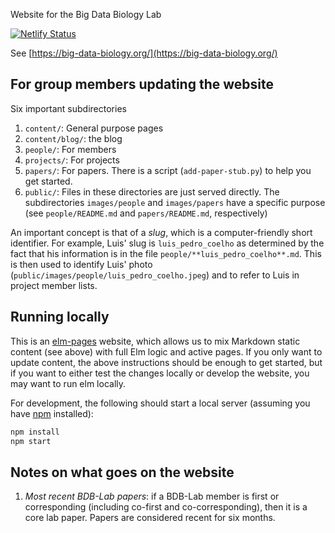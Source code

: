 Website for the Big Data Biology Lab

[![Netlify Status](https://api.netlify.com/api/v1/badges/7c716f31-f1d8-422d-ad91-b43fd63cac3d/deploy-status)](https://app.netlify.com/sites/big-data-biology/deploys)

See [https://big-data-biology.org/](https://big-data-biology.org/)

## For group members updating the website


Six important subdirectories

1. `content/`: General purpose pages
2. `content/blog/`: the blog
3. `people/`: For members
4. `projects/`: For projects
5. `papers/`: For papers. There is a script (`add-paper-stub.py`) to help you get started.
6. `public/`: Files in these directories are just served directly. The
   subdirectories `images/people` and `images/papers` have a specific purpose
   (see `people/README.md` and `papers/README.md`, respectively)

An important concept is that of a _slug_, which is a computer-friendly short
identifier. For example, Luis' slug is `luis_pedro_coelho` as determined by the
fact that his information is in the file `people/**luis_pedro_coelho**.md`.
This is then used to identify Luis' photo
(`public/images/people/luis_pedro_coelho.jpeg`) and to refer to Luis in project
member lists.

## Running locally

This is an [elm-pages](https://elm-pages.com/) website, which allows us to mix
Markdown static content (see above) with full Elm logic and active pages. If
you only want to update content, the above instructions should be enough to get
started, but if you want to either test the changes locally or develop the
website, you may want to run elm locally.

For development, the following should start a local server (assuming you have
[npm](https://docs.npmjs.com/downloading-and-installing-node-js-and-npm)
installed):

```bash
npm install
npm start
```

## Notes on what goes on the website

1. _Most recent BDB-Lab papers_: if a BDB-Lab member is first or corresponding
   (including co-first and co-corresponding), then it is a core lab paper.
   Papers are considered recent for six months.

